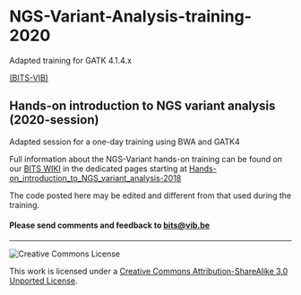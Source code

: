 # NGS-Variant-Analysis-training-2020
Adapted training for GATK 4.1.4.x

[(BITS-VIB)](https://github.com/BITS-VIB)
## Hands-on introduction to NGS variant analysis (2020-session)

Adapted session for a one-day training using BWA and GATK4

Full information about the NGS-Variant hands-on training can be found on our <a href="http://wiki.bits.vib.be" target="_blank">BITS WIKI</a> in the dedicated pages starting at <a href="https://wiki.bits.vib.be/index.php/Hands-on_introduction_to_NGS_variant_analysis-2018" target="_blank">Hands-on_introduction_to_NGS_variant_analysis-2018</a>

The code posted here may be edited and different from that used during the training.

<h4>Please send comments and feedback to <a href="mailto:bits@vib.be">bits@vib.be</a></h4>

------------

![Creative Commons License](http://i.creativecommons.org/l/by-sa/3.0/88x31.png?raw=true)

This work is licensed under a [Creative Commons Attribution-ShareAlike 3.0 Unported License](http://creativecommons.org/licenses/by-sa/3.0/).
